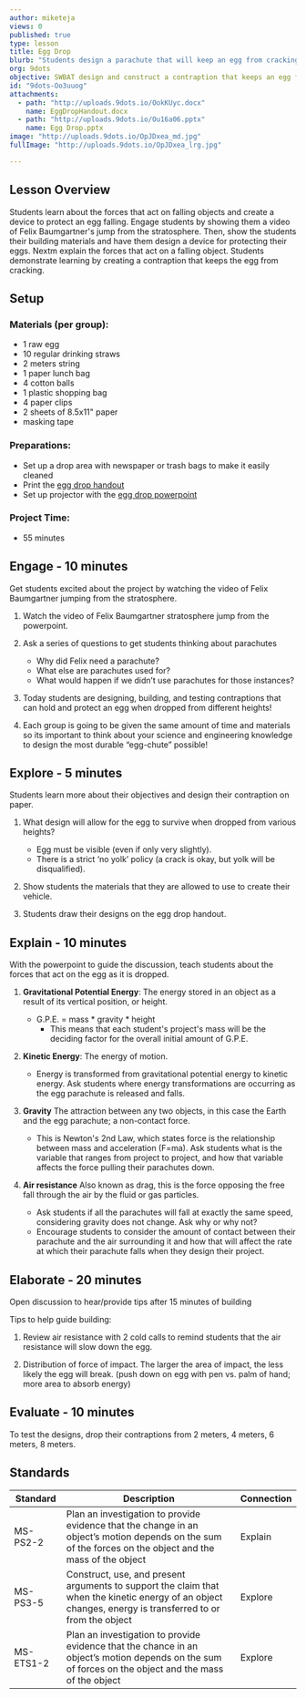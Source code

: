 ```yaml
---
author: miketeja
views: 0
published: true
type: lesson
title: Egg Drop
blurb: "Students design a parachute that will keep an egg from cracking when dropped #NGSS-MS-PS2-2 #NGSS-MS-PS3-5 #NGSS-MS-ETS1-2"
org: 9dots
objective: SWBAT design and construct a contraption that keeps an egg from cracking when dropped from the second floor.
id: "9dots-Oo3uuog"
attachments: 
  - path: "http://uploads.9dots.io/OokKUyc.docx"
    name: EggDropHandout.docx
  - path: "http://uploads.9dots.io/Ou16a06.pptx"
    name: Egg Drop.pptx
image: "http://uploads.9dots.io/OpJDxea_md.jpg"
fullImage: "http://uploads.9dots.io/OpJDxea_lrg.jpg"

---
```


## Lesson Overview
Students learn about the forces that act on falling objects and create a device to protect an egg falling. Engage students by showing them a video of Felix Baumgartner's jump from the stratosphere. Then, show the students their building materials and have them design a device for protecting their eggs. Nextm explain the forces that act on a falling object. Students demonstrate learning by creating a contraption that keeps the egg from cracking.

## Setup
### Materials (per group):

- 1 raw egg
- 10 regular drinking straws
- 2 meters string
- 1 paper lunch bag
- 4 cotton balls
- 1 plastic shopping bag
- 4 paper clips
- 2 sheets of 8.5x11" paper
- masking tape

### Preparations:

- Set up a drop area with newspaper or trash bags to make it easily cleaned
- Print the [egg drop handout](http://uploads.9dots.io/OokKUyc.docx)
- Set up projector with the [egg drop powerpoint]()

### Project Time:

- 55 minutes

## Engage - 10 minutes
Get students excited about the project by watching the video of Felix Baumgartner jumping from the stratosphere.

1. Watch the video of Felix Baumgartner stratosphere jump from the powerpoint.

2. Ask a series of questions to get students thinking about parachutes
	- Why did Felix need a parachute? 
    - What else are parachutes used for? 
    - What would happen if we didn’t use parachutes for those instances?

3. Today students are designing, building, and testing contraptions that can hold and protect an egg when dropped from different heights! 

4. Each group is going to be given the same amount of time and materials so its important to think about your science and engineering knowledge to design the most durable “egg-chute” possible!

## Explore - 5 minutes
Students learn more about their objectives and design their contraption on paper.

1. What design will allow for the egg to survive when dropped from various heights?
	- Egg must be visible (even if only very slightly).
	- There is a strict ‘no yolk’ policy (a crack is okay, but yolk will be disqualified).

2. Show students the materials that they are allowed to use to create their vehicle.

3. Students draw their designs on the egg drop handout.

## Explain - 10 minutes
With the powerpoint to guide the discussion, teach students about the forces that act on the egg as it is dropped.

1. **Gravitational Potential Energy**: The energy stored in an object as a result of its vertical position, or height.
	- G.P.E. = mass * gravity * height
    	- This means that each student's project's mass will be the deciding factor for the overall initial amount of G.P.E. 

2. **Kinetic Energy**: The energy of motion.
	- Energy is transformed from gravitational potential energy to kinetic energy. Ask students where energy transformations are occurring as the egg parachute is released and falls.

3. **Gravity** The attraction between any two objects, in this case the Earth and the egg parachute; a non-contact force.
	- This is Newton's 2nd Law, which states force is the relationship between mass and acceleration (F=ma). Ask students what is the variable that ranges from project to project, and how that variable affects the force pulling their parachutes down.

4. **Air resistance** Also known as drag, this is the force opposing the free fall through the air by the fluid or gas particles.
	- Ask students if all the parachutes will fall at exactly the same speed, considering gravity does not change. Ask why or why not?
    - Encourage students to consider the amount of contact between their parachute and the air surrounding it and how that will affect the rate at which their parachute falls when they design their project. 

## Elaborate - 20 minutes
Open discussion to hear/provide tips after 15 minutes of building

Tips to help guide building:

1. Review air resistance with 2 cold calls to remind students that the air resistance will slow down the egg.

2. Distribution of force of impact. The larger the area of impact, the less likely the egg will break. (push down on egg with pen vs. palm of hand; more area to absorb energy)

## Evaluate - 10 minutes
To test the designs, drop their contraptions from 2 meters, 4 meters, 6 meters, 8 meters.

## Standards
| Standard      | Description   | Connection  |
| ------------- |---------------| ------|
| MS-PS2-2      | Plan an investigation to provide evidence that the change in an object’s motion depends on the sum of the forces on the object and the mass of the object | Explain |
| MS-PS3-5      | Construct, use, and present arguments to support the claim that when the kinetic energy of an object changes, energy is transferred to or from the object |   Explore |
| MS-ETS1-2 	| Plan an investigation to provide evidence that the chance in an object’s motion depends on the sum of forces on the object and the mass of the object   |   Explore |
